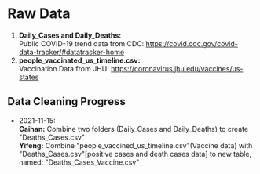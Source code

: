 # Raw Data

1. **Daily_Cases and Daily_Deaths:**  
  Public COVID-19 trend data from CDC: https://covid.cdc.gov/covid-data-tracker/#datatracker-home  
2. **people_vaccinated_us_timeline.csv:**  
  Vaccination Data from JHU: https://coronavirus.jhu.edu/vaccines/us-states

## Data Cleaning Progress
* 2021-11-15:  
**Caihan:** Combine two folders (Daily_Cases and Daily_Deaths) to create "Deaths_Cases.csv"  
**Yifeng:** Combine "people_vaccined_us_timeline.csv"(Vaccine data) with "Deaths_Cases.csv"[positive cases and death cases data] to new table, named: "Deaths_Cases_Vaccine.csv"
